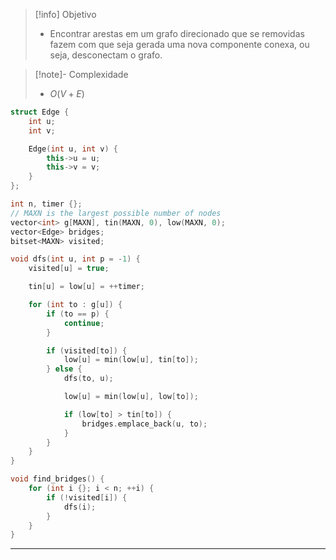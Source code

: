 > [!info] Objetivo
> - Encontrar arestas em um grafo direcionado que se removidas fazem com que seja gerada uma nova componente conexa, ou seja, desconectam o grafo.

> [!note]- Complexidade
> - $O(V + E)$

```cpp
struct Edge {
    int u;
    int v;

	Edge(int u, int v) {
		this->u = u;
		this->v = v;
	}
};

int n, timer {};
// MAXN is the largest possible number of nodes
vector<int> g[MAXN], tin(MAXN, 0), low(MAXN, 0);
vector<Edge> bridges;
bitset<MAXN> visited;

void dfs(int u, int p = -1) {
    visited[u] = true;

    tin[u] = low[u] = ++timer;

    for (int to : g[u]) {
        if (to == p) {
            continue;
        }

        if (visited[to]) {
            low[u] = min(low[u], tin[to]);
        } else {
            dfs(to, u);

            low[u] = min(low[u], low[to]);

            if (low[to] > tin[to]) {
                bridges.emplace_back(u, to);
            }
        }
    }
}

void find_bridges() {
	for (int i {}; i < n; ++i) {
		if (!visited[i]) {
			dfs(i);
		}
	}
}
```

---